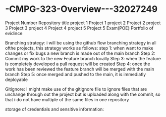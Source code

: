 # -CMPG-323-Overview---32027249
Project Number      Repository title
project 1           Project 1
project 2           Project 2
project 3           Project 3
project 4           Project 4
project 5           Project 5
Exam(POE)           Portfolio of evidince

Branching strategy:
i will be using the github flow branching strategy in all ofthe projects, this strategy works as follows:
step 1: when want to make changes or fix bugs a new branch is made out of the main branch 
Step 2: Commit my work to the new Feature branch locally
Step 3: when the feature is completely developed a pull request will be created
Step 4: once the work has been reviewed the feature branch will be merged with the main branch
Step 5: once merged and pushed to the main, it is immediatly deployable

Gitignore:
I might make use of the gitignore file to ignore files that are unchange through out the project but is uploaded along with the commit, so that i do not have multiple of the same files in one repository 

storage of credentials and sensitive information:

